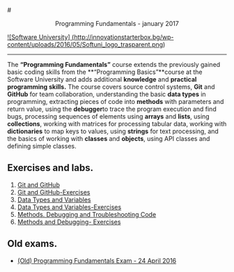 #<p align="center"> Programming Fundamentals - january 2017<p>

<a href="https://softuni.bg/trainings/1509/programming-fundamentals-january-2017" rel="Programming-Fundamentals">![Software University]
(http://innovationstarterbox.bg/wp-content/uploads/2016/05/Softuni_logo_trasparent.png)</a>

---
The **“Programming Fundamentals”** course extends the previously gained basic coding skills from the **“Programming Basics”**course at the Software University and adds additional **knowledge** and **practical programming skills.**
The course covers source control systems, **Git** and **GitHub** for team collaboration, understanding the basic **data types** in programming, extracting pieces of code into **methods** with parameters and return value, using the **debugger**to trace the program execution and find bugs, processing sequences of elements using **arrays** and **lists**, using  **collections**, working with matrices for processing tabular data, working with **dictionaries** to map keys to values, using **strings** for text processing, and the basics of working with **classes** and **objects**, using API classes and defining simple classes. 


## Exercises and labs.
1. <a href="https://github.com/stefkavasileva/Programming-Fundamentals/tree/master/Homeworks%20and%20Labs/GitGitHubDebuggingSearching-Lab" > Git and GitHub </a> 
2. <a href="https://github.com/stefkavasileva/Programming-Fundamentals/tree/master/Homeworks%20and%20Labs/GitGitHubDebuggingSearching-Exercises" > Git and GitHub-Exercises</a> 
3. <a href="https://github.com/stefkavasileva/Programming-Fundamentals/tree/master/Homeworks%20and%20Labs/DataTypeAndVariables" > Data Types and Variables</a> 
4. <a href="https://github.com/stefkavasileva/Programming-Fundamentals/tree/master/Homeworks%20and%20Labs/DataTypesAndVariables-Exercises" > Data Types and Variables-Exercises</a> 
5. <a href="https://github.com/stefkavasileva/Programming-Fundamentals/tree/master/Homeworks%20and%20Labs/MethodsAndDebugging" > Methods. Debugging and Troubleshooting Code </a> 
6. <a href="https://github.com/stefkavasileva/Programming-Fundamentals/tree/master/Homeworks%20and%20Labs/MethodsAndDebuggingExcercises" > Methods and Debugging- Exercises</a>

## Old exams.
- <a href="https://github.com/stefkavasileva/Programming-Fundamentals/tree/master/OldExams/(Old)Exam-24April2016" > (Old) Programming Fundamentals Exam - 24 April 2016 </a> 

